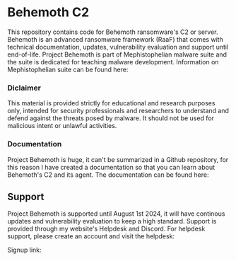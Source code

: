 # Behemoth C2

This repository contains code for Behemoth ransomware's C2 or server. Behemoth is an advanced ransomware framework (RaaF) that comes with technical documentation, updates, vulnerability evaluation and support until end-of-life.
Project Behemoth is part of Mephistophelian malware suite and the suite is dedicated for teaching malware development. Information on Mephistophelian suite can be found here:



### Diclaimer
This material is provided strictly for educational and research purposes only, intended for security professionals and researchers to understand and defend against the threats posed by malware. It should not be used for malicious intent or unlawful activities. 


### Documentation
Project Behemoth is huge, it can't be summarized in a Github repository, for this reason I have created a documentation so that you can learn about Behemoth's C2 and its agent.
The documentation can be found here:


## Support
Project Behemoth is supported until August 1st 2024, it will have continous updates and vulnerability evaluation to keep a high standard. Support is provided through my website's Helpdesk and Discord. For helpdesk support, please create an account and visit the helpdesk:

Signup link:

